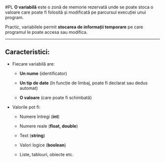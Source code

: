 #PL
**O variabilă** este o zonă de memorie rezervată unde se poate stoca o valoare care poate fi folosită și modificată pe parcursul execuției unui program.

Practic, variabilele permit **stocarea de informații temporare** pe care programul le poate accesa sau modifica.

---

##  Caracteristici:

- Fiecare variabilă are:
    
    - **Un nume** (identificator)
        
    - **Un tip de date** (în funcție de limbaj, poate fi declarat sau dedus automat)
        
    - **O valoare** (care poate fi schimbată)
        
- Valorile pot fi:
    
    - Numere întregi (**int**)
        
    - Numere reale (**float, double**)
        
    - Text (**string**)
        
    - Valori logice (**boolean**)
        
    - Liste, tablouri, obiecte etc.